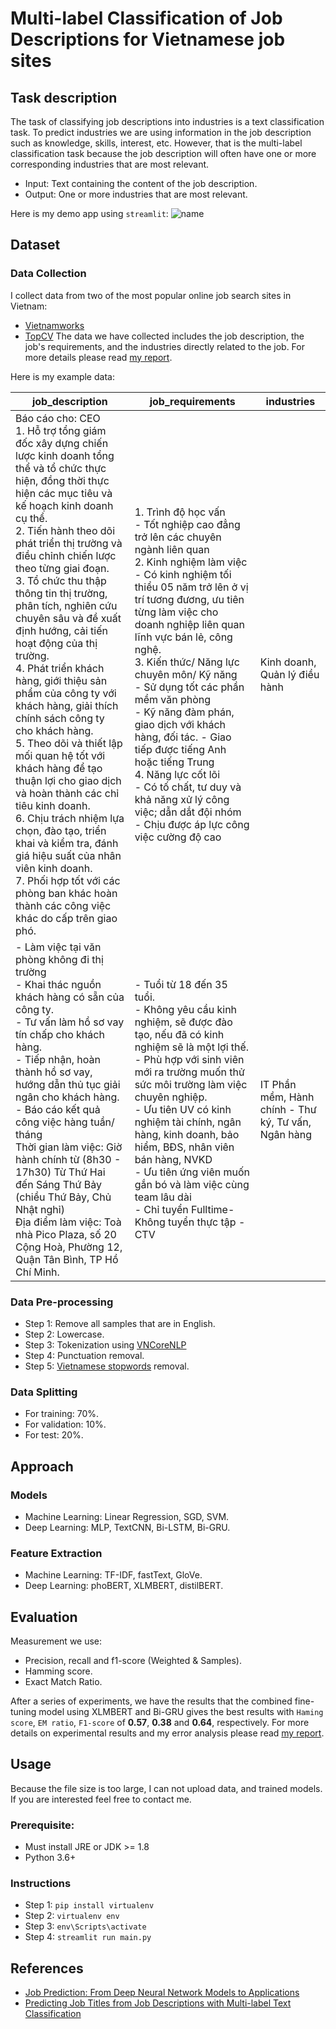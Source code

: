 # Multi-label Classification of Job Descriptions for Vietnamese job sites

## Task description

The task of classifying job descriptions into industries is a text classification task. To predict industries we are using information in the job description such as knowledge, skills, interest, etc. However, that is the multi-label classification task because the job description will often have one or more corresponding industries that are most relevant. 
- Input: Text containing the content of the job description.
- Output: One or more industries that are most relevant.

Here is my demo app using `streamlit`:
![name](source)

## Dataset

### Data Collection
I collect data from two of the most popular online job search sites in Vietnam:
- [Vietnamworks](https://www.vietnamworks.com/)
- [TopCV](https://www.topcv.vn/)
The data we have collected includes the job description, the job's requirements, and the industries directly related to the job. For more details please read [my report](reports/reports.pdf).

Here is my example data:

| job_description     | job_requirements | industries |
|---------------|------|------------------------------|
| Báo cáo cho: CEO<br>1. Hỗ trợ tổng giám đốc xây dựng chiến lược kinh doanh tổng thể và tổ chức thực hiện, đồng thời thực hiện các mục tiêu và kế hoạch kinh doanh cụ thể.<br>2. Tiến hành theo dõi phát triển thị trường và điều chỉnh chiến lược theo từng giai đoạn.<br>3. Tổ chức thu thập thông tin thị trường, phân tích, nghiên cứu chuyên sâu và đề xuất định hướng, cải tiến hoạt động của thị trường.<br>4. Phát triển khách hàng, giới thiệu sản phẩm của công ty với khách hàng, giải thích chính sách công ty cho khách hàng.<br>5. Theo dõi và thiết lập mối quan hệ tốt với khách hàng để tạo thuận lợi cho giao dịch và hoàn thành các chỉ tiêu kinh doanh.<br>6. Chịu trách nhiệm lựa chọn, đào tạo, triển khai và kiểm tra, đánh giá hiệu suất của nhân viên kinh doanh.<br>7. Phối hợp tốt với các phòng ban khác hoàn thành các công việc khác do cấp trên giao phó. | 1. Trình độ học vấn<br> - Tốt nghiệp cao đẳng trở lên các chuyên ngành liên quan<br> 2. Kinh nghiệm làm việc<br> - Có kinh nghiệm tối thiểu 05 năm trở lên ở vị trí tương đương, ưu tiên từng làm việc cho doanh nghiệp liên quan lĩnh vực bán lẻ, công nghệ.<br> 3. Kiến thức/ Năng lực chuyên môn/ Kỹ năng<br> - Sử dụng tốt các phần mềm văn phòng<br> - Kỹ năng đàm phán, giao dịch với khách hàng, đối tác. - Giao tiếp được tiếng Anh hoặc tiếng Trung<br> 4. Năng lực cốt lõi<br> - Có tố chất, tư duy và khả năng xử lý công việc; dẫn dắt đội nhóm<br> - Chịu được áp lực công việc cường độ cao | Kinh doanh, Quản lý điều hành |
| - Làm việc tại văn phòng không đi thị trường<br> - Khai thác nguồn khách hàng có sẵn của công ty.<br> - Tư vấn làm hồ sơ vay tín chấp cho khách hàng.<br> - Tiếp nhận, hoàn thành hồ sơ vay, hướng dẫn thủ tục giải ngân cho khách hàng.<br> - Báo cáo kết quả công việc hàng tuần/ tháng<br> Thời gian làm việc: Giờ hành chính từ (8h30 - 17h30) Từ Thứ Hai đến Sáng Thứ Bảy (chiều Thứ Bảy, Chủ Nhật nghỉ)<br> Địa điểm làm việc: Toà nhà Pico Plaza, số 20 Cộng Hoà, Phường 12, Quận Tân Bình, TP Hồ Chí Minh. |  - Tuổi từ 18 đến 35 tuổi.<br> - Không yêu cầu kinh nghiệm, sẽ được đào tạo, nếu đã có kinh nghiệm sẽ là một lợi thế.<br> - Phù hợp với sinh viên mới ra trường muốn thử sức môi trường làm việc chuyên nghiệp.<br> - Ưu tiên UV có kinh nghiệm tài chính, ngân hàng, kinh doanh, bảo hiểm, BĐS, nhân viên bán hàng, NVKD<br> - Ưu tiên ứng viên muốn gắn bó và làm việc cùng team lâu dài<br> - Chỉ tuyển Fulltime- Không tuyển thực tập - CTV | IT Phần mềm, Hành chính - Thư ký, Tư vấn, Ngân hàng |

### Data Pre-processing
- Step 1: Remove all samples that are in English.
- Step 2: Lowercase.
- Step 3: Tokenization using [VNCoreNLP](https://github.com/vncorenlp/VnCoreNLP)
- Step 4: Punctuation removal.
- Step 5: [Vietnamese stopwords](https://github.com/stopwords/vietnamese-stopwords) removal.

### Data Splitting
- For training: 70%.
- For validation: 10%.
- For test: 20%.

## Approach

### Models
- Machine Learning: Linear Regression, SGD, SVM.
- Deep Learning: MLP, TextCNN, Bi-LSTM, Bi-GRU.

### Feature Extraction
- Machine Learning: TF-IDF, fastText, GloVe.
- Deep Learning: phoBERT, XLMBERT, distilBERT.

## Evaluation
Measurement we use:
- Precision, recall and f1-score (Weighted & Samples).
- Hamming score.
- Exact Match Ratio.

After a series of experiments, we have the results that the combined fine-tuning model using XLMBERT and Bi-GRU gives the best results with `Haming score`, `EM ratio`, `F1-score` of __0.57__, __0.38__ and __0.64__, respectively. For more details on experimental results and my error analysis please read [my report](reports/reports.pdf).

## Usage
Because the file size is too large, I can not upload data, and trained models. If you are interested feel free to contact me.

### Prerequisite:
- Must install JRE or JDK >= 1.8
- Python 3.6+

### Instructions
- Step 1: `pip install virtualenv`
- Step 2: `virtualenv env`
- Step 3: `env\Scripts\activate`
- Step 4: `streamlit run main.py`

## References
- [Job Prediction: From Deep Neural Network Models to Applications](https://arxiv.org/pdf/1912.12214.pdf)
- [Predicting Job Titles from Job Descriptions with Multi-label Text Classification](https://arxiv.org/abs/2112.11052)